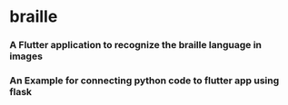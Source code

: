 # braille

### A Flutter application to recognize the braille language in images
### An Example for connecting python code to flutter app using flask

